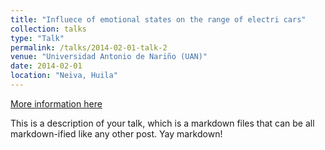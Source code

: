 ```yaml
---
title: "Influece of emotional states on the range of electri cars"
collection: talks
type: "Talk"
permalink: /talks/2014-02-01-talk-2
venue: "Universidad Antonio de Nariño (UAN)"
date: 2014-02-01
location: "Neiva, Huila"
---
```


[More information here](http://example2.com)

This is a description of your talk, which is a markdown files that can be all markdown-ified like any other post. Yay markdown!
